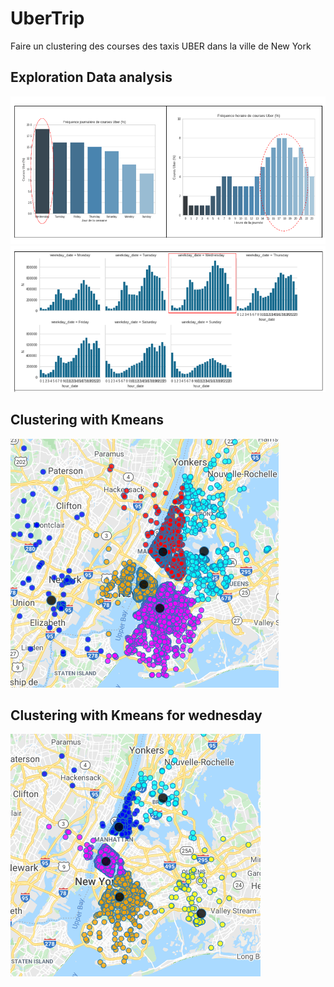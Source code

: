 # UberTrip
Faire un clustering des courses des taxis UBER dans la ville de New York 

## Exploration Data analysis
![](Figs/Fig1.png)
![](Figs/Fig2.png)

## Clustering with Kmeans
![](Figs/Fig3.png)

## Clustering with Kmeans for wednesday
![](Figs/Fig4.png)

